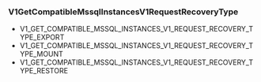 ### V1GetCompatibleMssqlInstancesV1RequestRecoveryType
- V1_GET_COMPATIBLE_MSSQL_INSTANCES_V1_REQUEST_RECOVERY_TYPE_EXPORT
- V1_GET_COMPATIBLE_MSSQL_INSTANCES_V1_REQUEST_RECOVERY_TYPE_MOUNT
- V1_GET_COMPATIBLE_MSSQL_INSTANCES_V1_REQUEST_RECOVERY_TYPE_RESTORE
